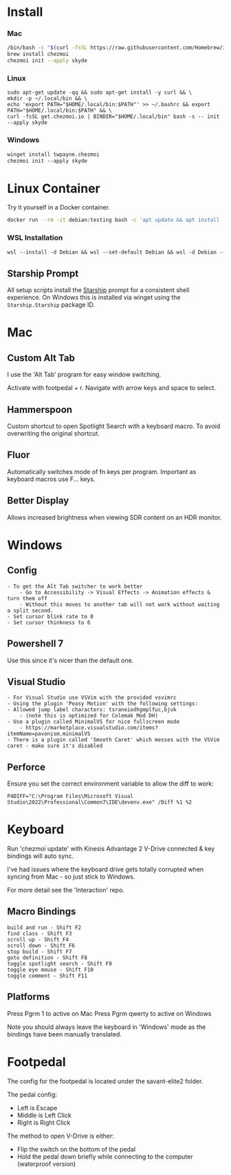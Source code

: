 # Install

### Mac

```sh
/bin/bash -c "$(curl -fsSL https://raw.githubusercontent.com/Homebrew/install/HEAD/install.sh)"
brew install chezmoi
chezmoi init --apply skyde
```

### Linux

```
sudo apt-get update -qq && sudo apt-get install -y curl && \
mkdir -p ~/.local/bin && \
echo 'export PATH="$HOME/.local/bin:$PATH"' >> ~/.bashrc && export PATH="$HOME/.local/bin:$PATH" && \
curl -fsSL get.chezmoi.io | BINDIR="$HOME/.local/bin" bash -s -- init --apply skyde
```

### Windows

```ps
winget install twpayne.chezmoi
chezmoi init --apply skyde
```

# Linux Container

Try it yourself in a Docker container.

```sh
docker run --rm -it debian:testing bash -c 'apt update && apt install -y curl git && curl -fsSL get.chezmoi.io | bash -s -- init --apply skyde && exec bash'
```

### WSL Installation

```ps
wsl --install -d Debian && wsl --set-default Debian && wsl -d Debian -- bash -lc 'sudo sed -i "s/bookworm/trixie/g" /etc/apt/sources.list && sudo apt update && sudo apt full-upgrade -y && curl -fsLS get.chezmoi.io | bash -s -- init --apply skyde'
```

## Starship Prompt

All setup scripts install the [Starship](https://starship.rs) prompt for a consistent shell experience.
On Windows this is installed via winget using the `Starship.Starship` package ID.

# Mac

## Custom Alt Tab

I use the 'Alt Tab' program for easy window switching.

Activate with footpedal + r. Navigate with arrow keys and space to select.

## Hammerspoon

Custom shortcut to open Spotlight Search with a keyboard macro. To avoid overwriting the original shortcut.

## Fluor

Automatically switches mode of fn keys per program. Important as keyboard macros use F... keys. 

## Better Display

Allows increased brightness when viewing SDR content on an HDR monitor.

# Windows

## Config

```
- To get the Alt Tab switcher to work better
    - Go to Accessibility -> Visual Effects -> Animation effects & turn them off
    - Without this moves to another tab will not work without waiting a split second.
- Set cursor blink rate to 0
- Set cursor thinkness to 6
```

## Powershell 7

Use this since it's nicer than the default one.

## Visual Studio

```
- For Visual Studio use VSVim with the provided vsvimrc
- Using the plugin 'Peasy Motion' with the following settings:
- Allowed jump label characters: tsraneiodhgmplfuc,bjvk
    - (note this is optimized for Colemak Mod DH)
- Use a plugin called MinimalVS for nice fullscreen mode
    - https://marketplace.visualstudio.com/items?itemName=pavonism.minimalVS
- There is a plugin called 'Smooth Caret' which messes with the VSVim caret - make sure it's disabled
```

## Perforce

Ensure you set the correct environment variable to allow the diff to work:

```
P4DIFF="C:\Program Files\Microsoft Visual Studio\2022\Professional\Common7\IDE\devenv.exe" /Diff %1 %2
```

# Keyboard

Run 'chezmoi update' with Kinesis Advantage 2 V-Drive connected & key bindings will auto sync.

I've had issues where the keyboard drive gets totally corrupted when syncing from Mac - so just stick to Windows.

For more detail see the 'Interaction' repo.

## Macro Bindings

```
build and run - Shift F2
find class - Shift F3
scroll up - Shift F4
scroll down - Shift F6
stop build - Shift F7
goto definition - Shift F8
toggle spotlight search - Shift F9
toggle eye mouse - Shift F10
toggle comment - Shift F11
```

## Platforms

Press Pgrm 1 to active on Mac
Press Pgrm qwerty to active on Windows

Note you should always leave the keyboard in 'Windows' mode as the bindings have been manually translated.

# Footpedal

The config for the footpedal is located under the savant-elite2 folder.

The pedal config:
- Left is Escape
- Middle is Left Click
- Right is Right Click

The method to open V-Drive is either:
- Flip the switch on the bottom of the pedal
- Hold the pedal down briefly while connecting to the computer (waterproof version)
